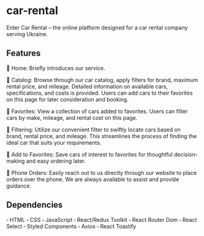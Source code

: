 # car-rental

Enter Car Rental – the online platform designed for a car rental company serving Ukraine.

## Features

🔘 Home: Briefly introduces our service.

🔘 Catalog: Browse through our car catalog, apply filters for brand, maximum rental price, and mileage. Detailed information on available cars, specifications, and costs is provided. Users can add cars to their favorites on this page for later consideration and booking.

🔘 Favorites: View a collection of cars added to favorites. Users can filter cars by make, mileage, and rental cost on this page.

🔘 Filtering: Utilize our convenient filter to swiftly locate cars based on brand, rental price, and mileage. This streamlines the process of finding the ideal car that suits your requirements.

🔘 Add to Favorites: Save cars of interest to favorites for thoughtful decision-making and easy ordering later.

🔘 Phone Orders: Easily reach out to us directly through our website to place orders over the phone. We are always available to assist and provide guidance.

## Dependencies

▫️ HTML
▫️ CSS
▫️ JavaScript
▫️ React/Redux Toolkit
▫️ React Router Dom
▫️ React Select
▫️ Styled Components
▫️ Axios
▫️ React Toastify
